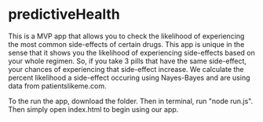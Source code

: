 # predictiveHealth
This is a MVP app that allows you to check the likelihood of experiencing the most common side-effects of certain drugs. This app is unique in the sense that it shows you the likelihood of experiencing side-effects based on your whole regimen. So, if you take 3 pills that have the same side-effect, your chances of experiencing that side-effect increase. We calculate the percent likelihood a side-effect occuring using Nayes-Bayes and are using data from patientslikeme.com.

To the run the app, download the folder. Then in terminal, run "node run.js". Then simply open index.html to begin using our app. 
